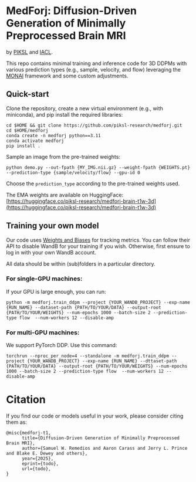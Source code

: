 # MedForj: Diffusion-Driven Generation of Minimally Preprocessed Brain MRI
by [PIKSL](https://piksl-research.github.io/) and [IACL](https://iacl.ece.jhu.edu/).

This repo contains minimal training and inference code for 3D DDPMs with various prediction types (e.g., sample, velocity, and flow) leveraging the [MONAI](https://monai.io/) framework and some custom adjustments.

## Quick-start

Clone the repository, create a new virtual environment (e.g., with miniconda), and pip install the required libraries:
```
cd $HOME && git clone https://github.com/piksl-research/medforj.git
cd $HOME/medforj
conda create -n medforj python==3.11
conda activate medforj
pip install .
```

Sample an image from the pre-trained weights:
```
python demo.py --out-fpath {MY_IMG.nii.gz} --weight-fpath {WEIGHTS.pt} --prediction-type {sample/velocity/flow} --gpu-id 0
```

Choose the `prediction_type` according to the pre-trained weights used.

The EMA weights are available on HuggingFace:
[https://huggingface.co/piksl-research/medforj-brain-t1w-3d](https://huggingface.co/piksl-research/medforj-brain-t1w-3d)


## Training your own model

Our code uses [Weights and Biases](https://wandb.ai/) for tracking metrics. You can follow their API to disable WandB for your training if you wish. Otherwise, first ensure to log in with your own WandB account.

All data should be within (sub)folders in a particular directory. 

### For single-GPU machines:

If your GPU is large enough, you can run:
```
python -m medforj.train_ddpm --project {YOUR_WANDB_PROJECT} --exp-name {RUN_NAME} --dataset-path {PATH/TO/YOUR/DATA} --output-root {PATH/TO/YOUR/WEIGHTS} --num-epochs 1000 --batch-size 2 --prediction-type flow  --num-workers 12 --disable-amp 
```


### For multi-GPU machines:

We support PyTorch DDP. Use this command:

```
torchrun --nproc_per_node=4 --standalone -m medforj.train_ddpm --project {YOUR_WANDB_PROJECT} --exp-name {RUN_NAME} --dttaset-path {PATH/TO/YOUR/DATA} --output-root {PATH/TO/YOUR/WEIGHTS} --num-epochs 1000 --batch-size 2 --prediction-type flow  --num-workers 12 --disable-amp
```

# Citation
If you find our code or models useful in your work, please consider citing them as:

```
@misc{medforj-t1,
      title={Diffusion-Driven Generation of Minimally Preprocessed Brain MRI},
      author={Samuel W. Remedios and Aaron Carass and Jerry L. Prince and Blake E. Dewey and others},
      year={2025},
      eprint={todo},
      url={todo},
}
```
